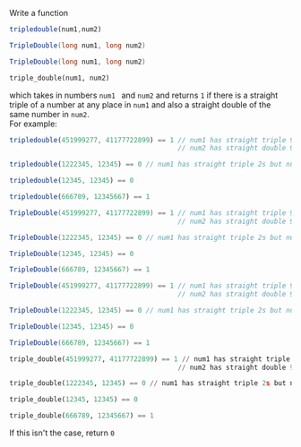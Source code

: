 Write a function 
```javascript 
tripledouble(num1,num2)
```
```csharp
TripleDouble(long num1, long num2)
```
```java
TripleDouble(long num1, long num2)
```
```python
triple_double(num1, num2)
```

which takes in numbers ```num1 ``` and ```num2``` and returns ```1``` if there is a straight triple of a number at any place in ```num1``` and also a straight double of the same number in ```num2```.<br/> For example:<br/> 

```javascript
tripledouble(451999277, 41177722899) == 1 // num1 has straight triple 999s and 
                                          // num2 has straight double 99s

tripledouble(1222345, 12345) == 0 // num1 has straight triple 2s but num2 has only a single 2

tripledouble(12345, 12345) == 0

tripledouble(666789, 12345667) == 1
```

```csharp
TripleDouble(451999277, 41177722899) == 1 // num1 has straight triple 999s and 
                                          // num2 has straight double 99s

TripleDouble(1222345, 12345) == 0 // num1 has straight triple 2s but num2 has only a single 2

TripleDouble(12345, 12345) == 0

TripleDouble(666789, 12345667) == 1
```

```java
TripleDouble(451999277, 41177722899) == 1 // num1 has straight triple 999s and 
                                          // num2 has straight double 99s

TripleDouble(1222345, 12345) == 0 // num1 has straight triple 2s but num2 has only a single 2

TripleDouble(12345, 12345) == 0

TripleDouble(666789, 12345667) == 1
```

```python
triple_double(451999277, 41177722899) == 1 // num1 has straight triple 999s and 
                                          // num2 has straight double 99s

triple_double(1222345, 12345) == 0 // num1 has straight triple 2s but num2 has only a single 2

triple_double(12345, 12345) == 0

triple_double(666789, 12345667) == 1
```

If this isn't the case, return ```0```